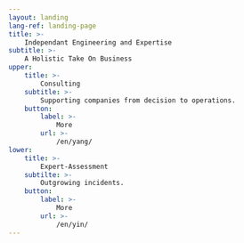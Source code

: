 ```yaml
---
layout: landing
lang-ref: landing-page
title: >-
    Independant Engineering and Expertise
subtitle: >-
    A Holistic Take On Business
upper:
    title: >-
        Consulting
    subtitle: >-
        Supporting companies from decision to operations.
    button:
        label: >-
            More
        url: >-
            /en/yang/
lower:
    title: >-
        Expert-Assessment
    subtilte: >-
        Outgrowing incidents.
    button:
        label: >-
            More
        url: >-
            /en/yin/
---
```

